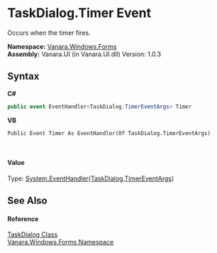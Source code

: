 # TaskDialog.Timer Event
 

Occurs when the timer fires.

**Namespace:**&nbsp;<a href="c580cf52-4028-70db-28d0-f9b1abc03861">Vanara.Windows.Forms</a><br />**Assembly:**&nbsp;Vanara.UI (in Vanara.UI.dll) Version: 1.0.3

## Syntax

**C#**<br />
``` C#
public event EventHandler<TaskDialog.TimerEventArgs> Timer
```

**VB**<br />
``` VB
Public Event Timer As EventHandler(Of TaskDialog.TimerEventArgs)
```

<br />

#### Value
Type: <a href="http://msdn2.microsoft.com/en-us/library/db0etb8x" target="_blank">System.EventHandler</a>(<a href="4dd8e094-7424-a8da-ddc6-52a71f1aac69">TaskDialog.TimerEventArgs</a>)

## See Also


#### Reference
<a href="0e4976bb-9701-b107-c589-9d00dabbbae0">TaskDialog Class</a><br /><a href="c580cf52-4028-70db-28d0-f9b1abc03861">Vanara.Windows.Forms Namespace</a><br />